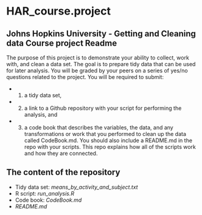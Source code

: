 # HAR_course.project
## Johns Hopkins University - Getting and Cleaning data Course project Readme

The purpose of this project is to demonstrate your ability to collect, work with, and clean a data set. The goal is to prepare tidy data that can be used for later analysis. You will be graded by your peers on a series of yes/no questions related to the project. You will be required to submit:
* 1) a tidy data set,
* 2) a link to a Github repository with your script for performing the analysis, and
* 3) a code book that describes the variables, the data, and any transformations or work that you performed to clean up the data called CodeBook.md. You should also include a README.md in the repo with your scripts. This repo explains how all of the scripts work and how they are connected.

## The content of the repository
* Tidy data set: _means_by_activity_and_subject.txt_
* R script: _run_analysis.R_
* Code book: _CodeBook.md_
* _README.md_


